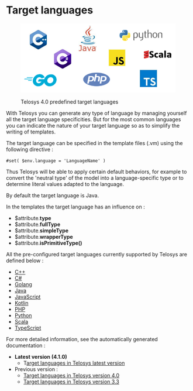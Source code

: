 # Target languages

<figure><img src="../.gitbook/assets/telosys-v4-target-languages.png" alt=""><figcaption><p>Telosys 4.0 predefined target languages</p></figcaption></figure>

With Telosys you can generate any type of language by managing yourself all the target language specificities. But for the most common languages you can indicate the nature of your target language so as to simplify the writing of templates.

The target language can be specified in the template files (.vm) using the following directive :

```
#set( $env.language = 'LanguageName' )
```

Thus Telosys will be able to apply certain default behaviors, for example to convert the 'neutral type' of the model into a language-specific type or to determine literal values adapted to the language.

By default the target language is Java.

In the templates the target language has an influence on :

* $attribute.**type**&#x20;
* $attribute.**fullType**&#x20;
* $attribute.**simpleType**&#x20;
* $attribute.**wrapperType**
* $attribute.**isPrimitiveType()**



All the pre-configured target languages currently supported by Telosys are defined below :

* [C++](cplusplus.md)
* [C#](csharp.md)
* [Golang](golang.md)
* [Java](java.md)
* [JavaScript](javascript.md)
* [Kotlin](kotlin.md)
* [PHP](php.md)
* [Python](python.md)
* [Scala](scala.md)
* [TypeScript](typescript.md)

For more detailed information, see the automatically generated documentation :&#x20;

* **Latest version (4.1.0)**&#x20;
  * T[arget languages in Telosys latest version](https://www.telosys.org/doc/latest/languages/index.html)
* Previous version :&#x20;
  * [Target languages in Telosys version 4.0](https://www.telosys.org/doc/v400/languages/index.html)
  * [Target languages in Telosys version 3.3](https://www.telosys.org/doc/v330/languages/index.html)

